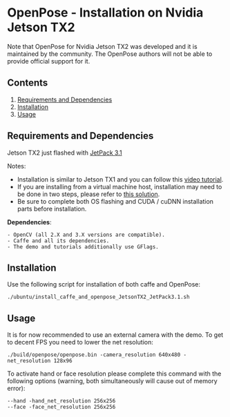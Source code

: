 OpenPose - Installation on Nvidia Jetson TX2
====================================
Note that OpenPose for Nvidia Jetson TX2 was developed and it is maintained by the community. The OpenPose authors will not be able to provide official support for it.



## Contents
1. [Requirements and Dependencies](#requirements-and-dependencies)
2. [Installation](#installation)
3. [Usage](#usage)



## Requirements and Dependencies
Jetson TX2 just flashed with [JetPack 3.1](https://developer.nvidia.com/embedded/jetpack)

Notes:

- Installation is similar to Jetson TX1 and you can follow this [video tutorial](https://www.youtube.com/watch?v=RJkOGMC8IrY).
- If you are installing from a virtual machine host, installation may need to be done in two steps, please refer to [this solution](https://devtalk.nvidia.com/default/topic/1002081/jetson-tx2/jetpack-3-0-install-with-a-vm/).
- Be sure to complete both OS flashing and CUDA / cuDNN installation parts before installation.

**Dependencies**:

    - OpenCV (all 2.X and 3.X versions are compatible).
    - Caffe and all its dependencies.
    - The demo and tutorials additionally use GFlags.



## Installation
Use the following script for installation of both caffe and OpenPose: 
```
./ubuntu/install_caffe_and_openpose_JetsonTX2_JetPack3.1.sh
```


## Usage
It is for now recommended to use an external camera with the demo. To get to decent FPS you need to lower the net resolution:
```
./build/openpose/openpose.bin -camera_resolution 640x480 -net_resolution 128x96
```

To activate hand or face resolution please complete this command with the following options (warning, both simultaneously will cause out of memory error):
```
--hand -hand_net_resolution 256x256
--face -face_net_resolution 256x256
``` 
